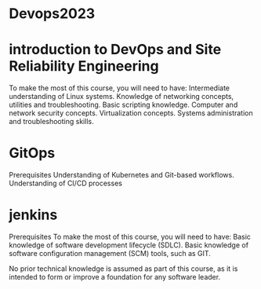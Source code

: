 # Devops2023

# introduction to DevOps and Site Reliability Engineering

To make the most of this course, you will need to have:
Intermediate understanding of Linux systems.
Knowledge of networking concepts, utilities and troubleshooting.
Basic scripting knowledge.
Computer and network security concepts.
Virtualization concepts.
Systems administration and troubleshooting skills.

# GitOps
Prerequisites
Understanding of Kubernetes and Git-based workflows. 
Understanding of CI/CD processes
# jenkins
Prerequisites
To make the most of this course, you will need to have:
Basic knowledge of software development lifecycle (SDLC).
Basic knowledge of software configuration management (SCM) tools, such as GIT.

No prior technical knowledge is assumed as part of this course, as it is intended to form or improve a foundation for any software leader.
